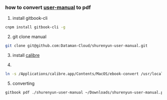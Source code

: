 ### how to convert [user-manual](https://github.com/Dataman-Cloud/shurenyun-user-manual) to pdf

1. install gitbook-cli

```bash
cnpm install gitbook-cli -g
```

2. git clone manual

```bash
git clone git@github.com:Dataman-Cloud/shurenyun-user-manual.git
```

3. install [calibre](http://calibre-ebook.com/)

4. 

```bash
ln -s /Applications/calibre.app/Contents/MacOS/ebook-convert /usr/local/bin
```

5. converting

```bash
gitbook pdf ./shurenyun-user-manual ~/Downloads/shurenyun-user-manual.pdf
```
